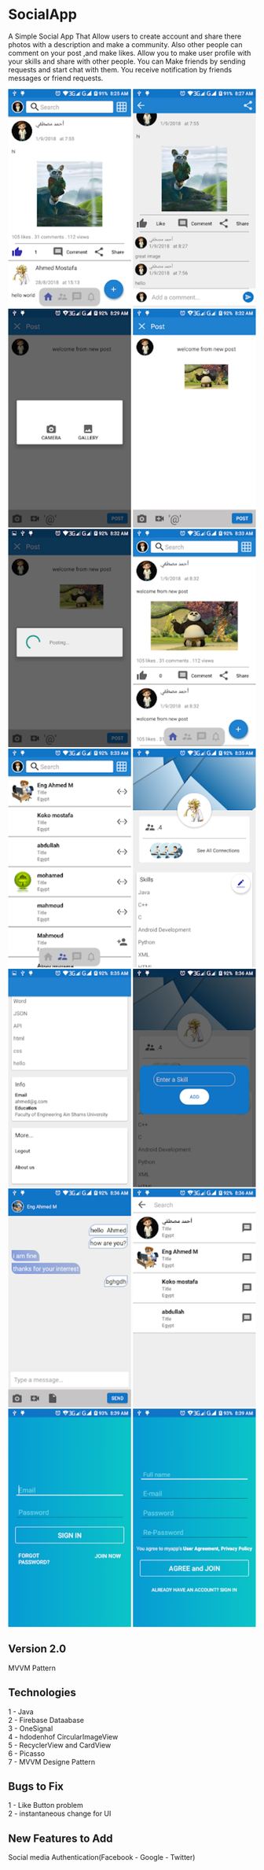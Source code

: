 # SocialApp

A Simple Social App That Allow users to create account and share there photos with a description and make a community.
Also other people can comment on your post ,and make likes.
Allow you to make user profile with your skills and share with other people.
You can Make friends by sending requests and start chat with them.
You receive notification by friends messages or friend requests.




<p align="center">
  <img src="imgs/i1.png" width="250" title="hover text">
  <img src="imgs/i2.png" width="250" title="hover text">
  <img src="imgs/i3.png" width="250" title="hover text">
  <img src="imgs/i4.png" width="250" title="hover text">
  <img src="imgs/i5.png" width="250" title="hover text">
  <img src="imgs/i6.png" width="250" title="hover text">
  <img src="imgs/i7.png" width="250" title="hover text">
  <img src="imgs/i8.png" width="250" title="hover text">
  <img src="imgs/i9.png" width="250" title="hover text">
  <img src="imgs/i10.png" width="250" title="hover text">
  <img src="imgs/i11.png" width="250" title="hover text">
  <img src="imgs/i12.png" width="250" title="hover text">
  <img src="imgs/i13.png" width="250" title="hover text">
  <img src="imgs/i14.png" width="250" title="hover text">

</p>


## Version 2.0
MVVM Pattern

## Technologies
1 - Java
</br>
2 - Firebase Dataabase
</br>
3 - OneSignal
</br>
4 - hdodenhof CircularImageView
</br>
5 - RecyclerView and CardView
</br>
6 - Picasso
</br>
7 - MVVM Designe Pattern
</br>


## Bugs to Fix

1 - Like Button problem
</br>
2 - instantaneous change for UI
</br>

## New Features to Add

Social media Authentication(Facebook - Google - Twitter)
